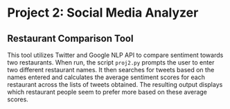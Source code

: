 # Project 2: Social Media Analyzer

## Restaurant Comparison Tool
This tool utilizes Twitter and Google NLP API to compare sentiment towards two restaurants. When run, the script `proj2.py` prompts the user to enter two different restaurant names. It then searches for tweets based on the names entered and calculates the average sentiment scores for each restaurant across the lists of tweets obtained. The resulting output displays which restaurant people seem to prefer more based on these average scores.
